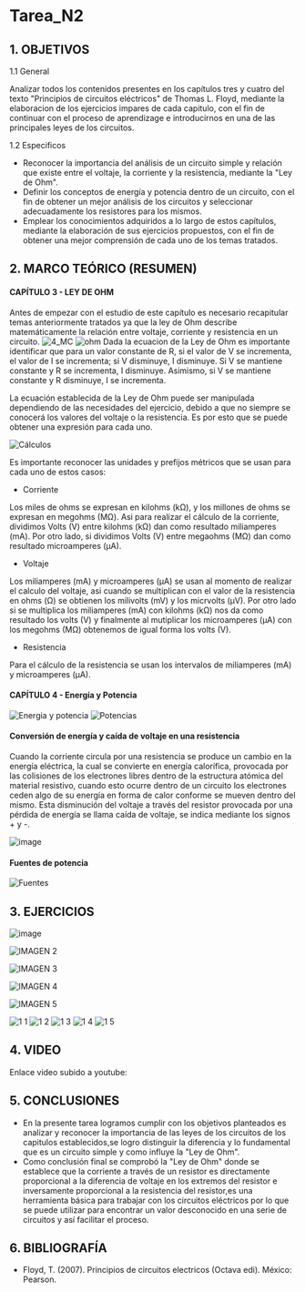 # Tarea_N2
## 1. OBJETIVOS

   1.1 General
    
Analizar todos los contenidos presentes en los capítulos tres y cuatro del texto "Principios de circuitos eléctricos" de Thomas L. Floyd, mediante la elaboracion de los ejercicios impares de cada capitulo, con el fin de continuar con el proceso de aprendizage e introducirnos en una de las principales leyes de los circuitos.

   1.2 Especificos

* Reconocer la importancia del análisis de un circuito simple y relación que existe entre el voltaje, la corriente y la resistencia, mediante la "Ley de Ohm".
* Definir los conceptos de energía y potencia dentro de un circuito, con el fin de obtener un mejor análisis de los circuitos y seleccionar adecuadamente los resistores para los mismos.
* Emplear los conocimientos adquiridos a lo largo de estos capítulos, mediante la elaboración de sus ejercicios propuestos, con el fin de obtener una mejor comprensión de cada uno de los temas tratados.

## 2. MARCO TEÓRICO (RESUMEN)
#### CAPÍTULO 3 - LEY DE OHM
Antes de empezar con el estudio de este capítulo es necesario recapitular temas anteriormente tratados ya que la ley de Ohm describe matemáticamente la relación entre voltaje, corriente y resistencia en un circuito. 
![4_MC](https://user-images.githubusercontent.com/93666408/140944564-f14ee70b-7987-4f70-ab31-3ba2dfa752d5.jpeg)
![ohm](https://user-images.githubusercontent.com/93681159/141723712-80a1f328-2347-4696-b0da-da0f7b48ff51.jpeg)
Dada la ecuacion de la Ley de Ohm es importante identificar que para un valor constante de R, si el valor de V se incrementa, el valor de I se incrementa; si V disminuye, I disminuye. Si V se mantiene constante y R se incrementa, I disminuye. Asimismo, si V se mantiene constante y R disminuye, I se incrementa.

La ecuación establecida de la Ley de Ohm puede ser manipulada dependiendo de las necesidades del ejercicio, debido a que no siempre se conocerá los valores del voltaje o la resistencia. Es por esto que se puede obtener una expresión para cada uno. 

![Cálculos](https://user-images.githubusercontent.com/93681159/141815108-1eb55eee-c582-4673-adf3-52b860297c11.jpeg)

Es importante reconocer las unidades y prefijos métricos que se usan para cada uno de estos casos:
* Corriente

Los miles de ohms se expresan en kilohms (kΩ), y los millones de ohms se expresan en megohms (MΩ). Asi para realizar el cálculo de la corriente, dividimos Volts (V) entre kilohms (kΩ) dan como resultado miliamperes (mA). Por otro lado, si dividimos Volts (V) entre megaohms (MΩ) dan como resultado microamperes (μA).

* Voltaje

Los miliamperes (mA) y microamperes (μA) se usan al momento de realizar el calculo del voltaje, asi cuando se multiplican con el valor de la resistencia en ohms (Ω) se obtienen los milivolts (mV) y los micrvolts (μV). Por otro lado si se multiplica los miliamperes (mA) con kilohms (kΩ) nos da como resultado los volts (V) y finalmente al mutiplicar los microamperes (μA) con los megohms (MΩ) obtenemos de igual forma los volts (V).

* Resistencia

Para el cálculo de la resistencia se usan los intervalos de miliamperes (mA) y microamperes (μA).

#### CAPÍTULO 4 - Energía y Potencia
![Energia y potencia](https://user-images.githubusercontent.com/93681159/142125274-672418e5-64b3-4b83-a693-8e0364fd1678.jpg)
![Potencias](https://user-images.githubusercontent.com/93681159/142136338-618023f9-f82e-44b3-9c7b-ead39f0345e3.jpeg)
####  Conversión de energía y caída de voltaje en una resistencia
Cuando la corriente circula por una resistencia se produce un cambio en la energía eléctrica, la cual se convierte en energía calorífica, provocada por las colisiones de los electrones libres dentro de la estructura atómica del material resistivo, cuando esto ocurre dentro de un circuito los electrones ceden algo de su energía en forma de calor conforme se mueven dentro del mismo. Esta disminución del voltaje a través del resistor provocada por una pérdida de energía se llama
caída de voltaje, se indica mediante los signos + y  -.

![image](https://user-images.githubusercontent.com/93681159/142206336-5f3aa3b0-6fba-4e7d-9685-88741e19401d.png)

#### Fuentes de potencia

![Fuentes](https://user-images.githubusercontent.com/93681159/142214315-0f004ee3-0ae8-4c1d-b0a1-b4fe03f07461.jpeg)

## 3. EJERCICIOS
![image](https://user-images.githubusercontent.com/116779906/202296640-7efdf843-d5aa-4d80-852a-d77070e057b5.png)

![IMAGEN 2](https://user-images.githubusercontent.com/93893919/142353245-85b850ec-598e-4854-8076-1c4e7dd9991e.png)

![IMAGEN 3](https://user-images.githubusercontent.com/93893919/142353246-e0ffde0e-aa91-490c-9373-ba46f65da167.png)

![IMAGEN 4](https://user-images.githubusercontent.com/93893919/142353249-950e1989-635d-46f9-96d0-1b7055fc792f.png)

![IMAGEN 5](https://user-images.githubusercontent.com/93893919/142353335-2e57d8a0-c935-45e0-883a-04d619c8550b.png)

![1 1](https://user-images.githubusercontent.com/93666408/142358359-e35344c0-cd28-415e-ac48-3f70929238fa.PNG)
![1 2](https://user-images.githubusercontent.com/93666408/142358371-380e24d7-819b-465b-b3b0-6f43685b7963.PNG)
![1 3](https://user-images.githubusercontent.com/93666408/142358392-ff16b1c9-c249-4c1b-9401-94012cac16e9.PNG)
![1 4](https://user-images.githubusercontent.com/93666408/142358411-e8b6fe05-be39-42ad-b474-17d0a758e52e.PNG)
![1 5](https://user-images.githubusercontent.com/93666408/142358422-59e7fe5c-aaf8-4f67-bfc2-de8810124355.PNG)

## 4. VIDEO
Enlace video subido a youtube:



## 5. CONCLUSIONES
* En la presente tarea logramos cumplir con los objetivos planteados  es analizar y reconocer la importancia de las leyes de los circuitos de los capitulos establecidos,se logro distinguir  la diferencia y lo fundamental que es un circuito simple y como influye la "Ley de Ohm".
*  Como conclusión final se comprobó la "Ley de Ohm" donde se establece que la corriente a través de un resistor es directamente proporcional a la diferencia de voltaje en los extremos del resistor e inversamente proporcional a la resistencia del resistor,es una herramienta básica para trabajar con los circuitos eléctricos por lo que se puede utilizar para encontrar un valor desconocido en una serie de circuitos y así facilitar el proceso.  
## 6. BIBLIOGRAFÍA

* Floyd, T. (2007). Principios de circuitos electricos (Octava edi). México: Pearson.
